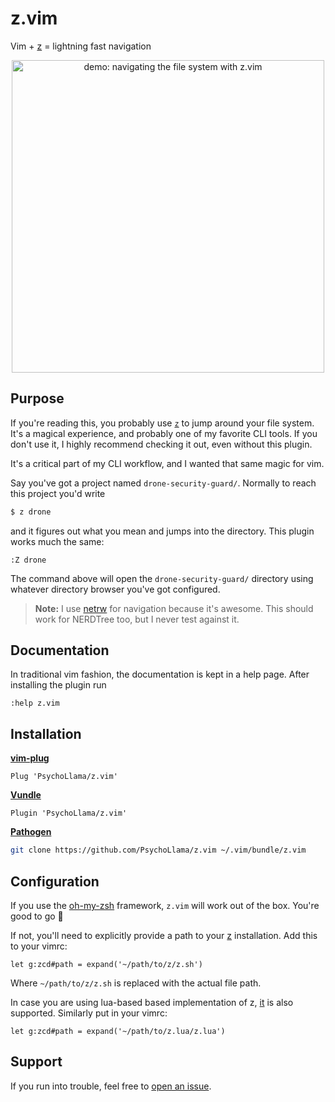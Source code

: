 # z.vim
Vim + [z](https://github.com/rupa/z) = lightning fast navigation

<p align="center">
  <img alt="demo: navigating the file system with z.vim" src="https://cdn.rawgit.com/PsychoLlama/z.vim/master/assets/demo.gif" width="500" />
</p>

## Purpose
If you're reading this, you probably use [`z`](https://github.com/rupa/z)
to jump around your file system. It's a magical experience, and probably
one of my favorite CLI tools. If you don't use it, I highly recommend
checking it out, even without this plugin.

It's a critical part of my CLI workflow, and I wanted that same magic for vim.

Say you've got a project named `drone-security-guard/`. Normally to reach
this project you'd write

```sh
$ z drone
```

and it figures out what you mean and jumps into the directory. This plugin
works much the same:

```viml
:Z drone
```

The command above will open the `drone-security-guard/` directory using
whatever directory browser you've got configured.

> **Note:** I use [netrw](https://shapeshed.com/vim-netrw/) for navigation
  because it's awesome. This should work for NERDTree too, but I never test
  against it.

## Documentation
In traditional vim fashion, the documentation is kept in a help page.
After installing the plugin run

```viml
:help z.vim
```

## Installation
[**vim-plug**](https://github.com/junegunn/vim-plug)
```viml
Plug 'PsychoLlama/z.vim'
```

[**Vundle**](https://github.com/VundleVim/Vundle.vim)
```viml
Plugin 'PsychoLlama/z.vim'
```

[**Pathogen**](https://github.com/tpope/vim-pathogen)
```sh
git clone https://github.com/PsychoLlama/z.vim ~/.vim/bundle/z.vim
```

## Configuration

If you use the [oh-my-zsh](https://github.com/robbyrussell/oh-my-zsh)
framework, `z.vim` will work out of the box. You're good to go :rocket:

If not, you'll need to explicitly provide a path to your
[z](https://github.com/rupa/z) installation. Add this to your vimrc:

```viml
let g:zcd#path = expand('~/path/to/z/z.sh')
```

Where `~/path/to/z/z.sh` is replaced with the actual file path.

In case you are using lua-based based implementation of z, 
[it](https://github.com/skywind3000/z.lua) is also supported.
Similarly put in your vimrc:

```viml
let g:zcd#path = expand('~/path/to/z.lua/z.lua')
```


## Support
If you run into trouble, feel free to [open an
issue](https://github.com/PsychoLlama/z.vim/issues/new).
